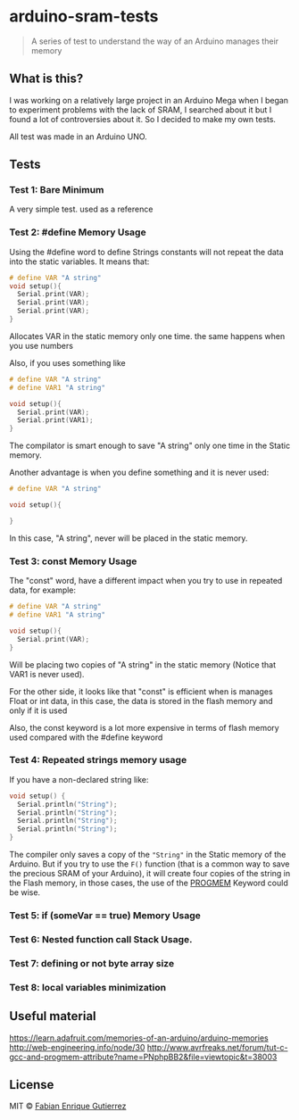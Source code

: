 # arduino-sram-tests

> A series of test to understand the way of an Arduino manages their memory

## What is this?
I was working on a relatively large project in an Arduino Mega when I began to experiment problems with the lack of SRAM, I searched about it but I found a lot of controversies about it. So I decided to make my own tests.

All test was made in an Arduino UNO.

## Tests
### Test 1: Bare Minimum
A very simple test. used as a reference

### Test 2: #define Memory Usage
Using the #define word to define Strings constants will not repeat the data into the static variables. It means that:

```c++
# define VAR "A string"
void setup(){
  Serial.print(VAR);
  Serial.print(VAR);
  Serial.print(VAR);
}
```
Allocates VAR in the static memory only one time. the same happens when you use numbers

Also, if you uses something like
```c++
# define VAR "A string"
# define VAR1 "A string"

void setup(){
  Serial.print(VAR);
  Serial.print(VAR1);
}
```
The compilator is smart enough to save "A string" only one time in the Static memory.

Another advantage is when you define something and it is never used:
```c++
# define VAR "A string"

void setup(){

}
```
In this case, "A string", never will be placed in the static memory.
### Test 3: const Memory Usage
The "const" word, have a different impact when you try to use in repeated data, for example:

```c++
# define VAR "A string"
# define VAR1 "A string"

void setup(){
  Serial.print(VAR);
}
```
Will be placing two copies of "A string" in the static memory (Notice that VAR1 is never used).

For the other side, it looks like that "const" is efficient when is manages Float or int data, in this case, the data is stored in the flash memory and only if it is used

Also, the const keyword is a lot more expensive in terms of flash memory used compared with the #define keyword

### Test 4: Repeated strings memory usage
If you have a non-declared string like:
```c++
void setup() {
  Serial.println("String");
  Serial.println("String");
  Serial.println("String");
  Serial.println("String");
}
```
The compiler only saves a copy of the `"String"` in the Static memory of the Arduino. But if you try to use the `F()` function (that is a common way to save the precious SRAM of your Arduino), it will create four copies of the string in the Flash memory, in those cases, the use of the [PROGMEM](https://www.arduino.cc/en/Reference/PROGMEM) Keyword could be wise.
### Test 5: if (someVar == true) Memory Usage

### Test 6: Nested function call Stack Usage.

### Test 7: defining or not byte array size
###  Test 8: local variables minimization
## Useful material
https://learn.adafruit.com/memories-of-an-arduino/arduino-memories
http://web-engineering.info/node/30
http://www.avrfreaks.net/forum/tut-c-gcc-and-progmem-attribute?name=PNphpBB2&file=viewtopic&t=38003
## License

MIT © [Fabian Enrique Gutierrez](http://fabiangutierrez.co)
